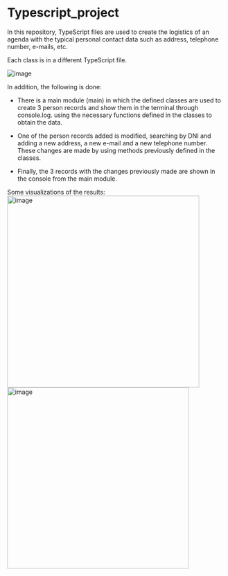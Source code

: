 # Typescript_project

In this repository, TypeScript files are used to create the logistics of an agenda with the typical personal contact data such as address, telephone number, e-mails, etc. 

Each class is in a different TypeScript file.

![image](https://user-images.githubusercontent.com/125372283/229369391-defc2e89-5063-4e7b-b8e9-45ed5e2ac244.png)

In addition, the following is done: 
- There is a main module (main) in which the defined classes are used to create 3 person records and show them in the terminal through console.log. using the necessary functions defined in the classes to obtain the data.

- One of the person records added is modified, searching by DNI and adding a new address, a new e-mail and a new telephone number. These changes are made by using methods previously defined in the classes.

- Finally, the 3 records with the changes previously made are shown in the console from the main module.

Some visualizations of the results:
<img width="443" alt="image" src="https://user-images.githubusercontent.com/125372283/229468055-8be18c74-5f9e-48de-9709-cd9f0754a0f3.png">
<img width="419" alt="image" src="https://user-images.githubusercontent.com/125372283/229468193-dcd97c1e-f8d8-4034-ab6a-799f581508d5.png">
